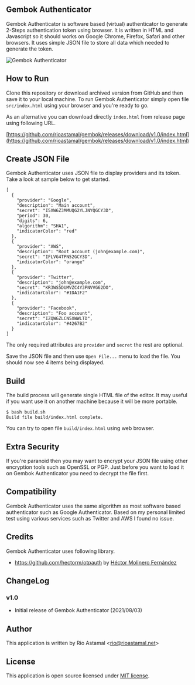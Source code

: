 ## Gembok Authenticator

Gembok Authenticator is software based (virtual) authenticator to generate 2-Steps authentication token using browser. It is written in HTML and Javascript so it should works on Google Chrome, Firefox, Safari and other browsers. It uses simple JSON file to store all data which needed to generate the token.

![Gembok Authenticator](https://s3.amazonaws.com/rioastamal-assets/gembok/01-gembok-authenticator.png)

## How to Run

Clone this repository or download archived version from GitHub and then save it to your local machine. To run Gembok Authenticator simply open file `src/index.html` using your browser and you're ready to go.

As an alternative you can download directly `index.html` from release page using following URL.

[https://github.com/rioastamal/gembok/releases/download/v1.0/index.html](https://github.com/rioastamal/gembok/releases/download/v1.0/index.html)

## Create JSON File

Gembok Authenticator uses JSON file to display providers and its token. Take a look at sample below to get started.

```
[
  {
    "provider": "Google",
    "description": "Main account",
    "secret": "I5XW6Z3MMUQG2YLJNYQGCY3D",
    "period": 30,
    "digits": 6,
    "algorithm": "SHA1",
    "indicatorColor": "red"
  },
  {
    "provider": "AWS",
    "description": "Root account (john@example.com)",
    "secret": "IFLVG4TPN52GCY3D",
    "indicatorColor": "orange"
  },
  {
    "provider": "Twitter",
    "description": "john@example.com",
    "secret": "KR3WS5DUMVZC4Y3PNVVG62DO",
    "indicatorColor": "#1DA1F2"
  },
  {
    "provider": "Facebook",
    "description": "Foo account",
    "secret": "IZQWGZLCN5XWWLTD",
    "indicatorColor": "#4267B2"
  }
]
```

The only required attributes are `provider` and `secret` the rest are optional.

Save the JSON file and then use `Open File...` menu to load the file. You should now see 4 items being displayed.

## Build

The build process will generate single HTML file of the editor. It may useful if you want use it on another machine because it will be more portable.

```
$ bash build.sh
Build file build/index.html complete.
```

You can try to open file `build/index.html` using web browser.

## Extra Security

If you're paranoid then you may want to encrypt your JSON file using other encryption tools such as OpenSSL or PGP. Just before you want to load it on Gembok Authenticator you need to decrypt the file first.

## Compatibility

Gembok Authenticator uses the same algorithm as most software based authenticator such as Google Authenticator. Based on my personal limited test using various services such as Twitter and AWS I found no issue.

## Credits

Gembok Authenticator uses following library.

- https://github.com/hectorm/otpauth by [Héctor Molinero Fernández](https://github.com/hectorm/)

## ChangeLog

### v1.0

* Initial release of Gembok Authenticator (2021/08/03)

## Author

This application is written by Rio Astamal &lt;rio@rioastamal.net&gt;

## License

This application is open source licensed under [MIT license](http://opensource.org/licenses/MIT).
